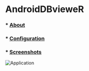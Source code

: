 # AndroidDBvieweR  
  
### * [About](https://github.com/thedathoudarya/AndroidDBvieweR/wiki)
### * [Configuration](https://github.com/thedathoudarya/AndroidDBvieweR/wiki/Configuration)  
### * [Screenshots](https://github.com/thedathoudarya/AndroidDBvieweR/wiki/Screenshots)  

  ![Application](https://github.com/thedathoudarya/AndroidDBvieweR/blob/master/images/application.png)
